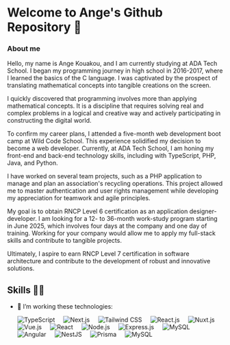 # Welcome to Ange's Github Repository 👋

### About me

Hello, my name is Ange Kouakou, and I am currently studying at ADA Tech School. I began my programming journey in high school in 2016-2017, where I learned the basics of the C language. I was captivated by the prospect of translating mathematical concepts into tangible creations on the screen.

I quickly discovered that programming involves more than applying mathematical concepts. It is a discipline that requires solving real and complex problems in a logical and creative way and actively participating in constructing the digital world.

To confirm my career plans, I attended a five-month web development boot camp at Wild Code School. This experience solidified my decision to become a web developer. Currently, at ADA Tech School, I am honing my front-end and back-end technology skills, including with TypeScript, PHP, Java, and Python.

I have worked on several team projects, such as a PHP application to manage and plan an association's recycling operations. This project allowed me to master authentication and user rights management while developing my appreciation for teamwork and agile principles.

My goal is to obtain RNCP Level 6 certification as an application designer-developer. I am looking for a 12- to 36-month work-study program starting in June 2025, which involves four days at the company and one day of training. Working for your company would allow me to apply my full-stack skills and contribute to tangible projects.

Ultimately, I aspire to earn RNCP Level 7 certification in software architecture and contribute to the development of robust and innovative solutions.

## Skills 👨‍💻

- 🌱 I’m working these technologies:

  ![TypeScript](https://img.shields.io/badge/TypeScript-282C34?logo=typescript&logoColor=3178C6)
  &nbsp;&nbsp;&nbsp;
  ![Next.js](https://img.shields.io/badge/Next.js-282C34?logo=nextdotjs&logoColor=white)
  &nbsp;&nbsp;&nbsp;
  ![Tailwind CSS](https://img.shields.io/badge/Tailwind%20CSS-282C34?logo=tailwind-css&logoColor=38B2AC)
  &nbsp;&nbsp;&nbsp;
  ![React.js](https://img.shields.io/badge/ReactJS-282C34?logo=react&logoColor=61DAFB)
  &nbsp;&nbsp;&nbsp;
  ![Nuxt.js](https://img.shields.io/badge/NuxtJS-282C34?logo=nuxtdotjs&logoColor=00DC82)
  &nbsp;&nbsp;&nbsp;
  ![Vue.js](https://img.shields.io/badge/Vue-282C34?logo=vue.js&logoColor=4FC08D)
  &nbsp;&nbsp;&nbsp;
  ![React](https://img.shields.io/badge/React-282C34?logo=react&logoColor=61DAFB)
  &nbsp;&nbsp;&nbsp;
  ![Node.js](https://img.shields.io/badge/NodeJS-282C34?logo=node.js&logoColor=339933)
  &nbsp;&nbsp;&nbsp;
  ![Express.js](https://img.shields.io/badge/ExpressJS-282C34?logo=express&logoColor=white)
  &nbsp;&nbsp;&nbsp;
  ![MySQL](https://img.shields.io/badge/MySQL-282C34?logo=mysql&logoColor=white)
  &nbsp;&nbsp;&nbsp;
  ![Angular](https://img.shields.io/badge/Angular-282C34?logo=angular&logoColor=DD0031)
  &nbsp;&nbsp;&nbsp;
  ![NestJS](https://img.shields.io/badge/NestJS-282C34?logo=nestjs&logoColor=E0234E)
  &nbsp;&nbsp;&nbsp;
  ![Prisma](https://img.shields.io/badge/Prisma-282C34?logo=prisma&logoColor=blue)
  &nbsp;&nbsp;&nbsp;
  ![MySQL](https://img.shields.io/badge/MySQL-282C34?logo=mysql&logoColor=white)
  &nbsp;&nbsp;&nbsp;

<!--
Here are some ideas to get you started:

- 🔭 I’m currently working on ...
- 👯 I’m looking to collaborate on ...
- 🤔 I’m looking for help with ...
-->
